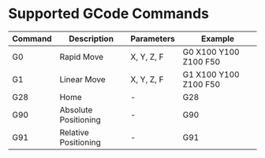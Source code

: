 # Supported GCode Commands

<!-- Make a table -->
| Command | Description | Parameters | Example |
| --- | --- | --- | --- |
| G0 | Rapid Move | X, Y, Z, F | G0 X100 Y100 Z100 F50 |
| G1 | Linear Move | X, Y, Z, F | G1 X100 Y100 Z100 F50 |
| G28 | Home | - | G28 |
| G90 | Absolute Positioning | - | G90 |
| G91 | Relative Positioning | - | G91 |
